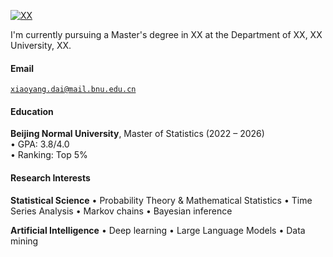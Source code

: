 [![XX](https://img.shields.io/badge/XX-github-blue?logo=github)](https://github.com/XX)

I'm currently pursuing a Master's degree in XX at the Department of XX, XX University, XX.

#### Email  
<code>xiaoyang.dai@mail.bnu.edu.cn</code>  

#### Education  
**Beijing Normal University**, Master of Statistics (2022 – 2026)  
• GPA: 3.8/4.0  
• Ranking: Top 5% 


#### Research Interests  
**Statistical Science**
• ​Probability Theory & Mathematical Statistics
• Time Series Analysis
• Markov chains
• Bayesian inference

**Artificial Intelligence**
• Deep learning
• Large Language Models
• Data mining
